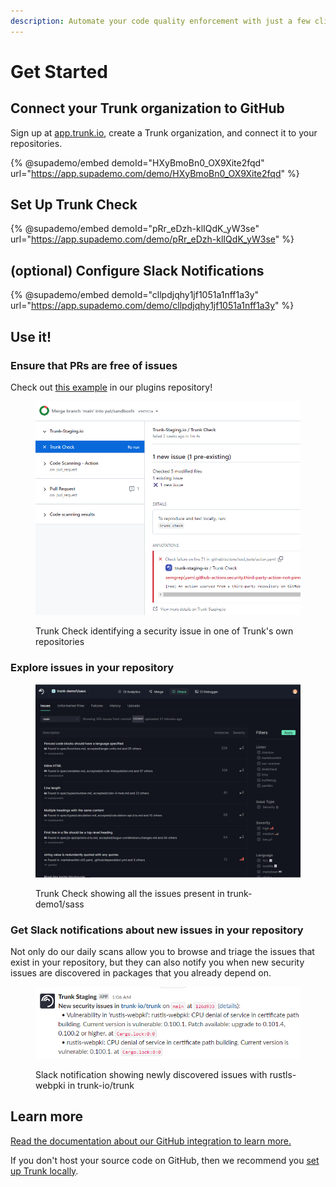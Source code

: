 ```yaml
---
description: Automate your code quality enforcement with just a few clicks.
---
```


# Get Started

## Connect your Trunk organization to GitHub

Sign up at [app.trunk.io](https://app.trunk.io), create a Trunk organization, and connect it to your repositories.

{% @supademo/embed demoId="HXyBmoBn0_OX9Xite2fqd" url="https://app.supademo.com/demo/HXyBmoBn0_OX9Xite2fqd" %}

## Set Up Trunk Check

{% @supademo/embed demoId="pRr_eDzh-klIQdK_yW3se" url="https://app.supademo.com/demo/pRr_eDzh-klIQdK_yW3se" %}

## (optional) Configure Slack Notifications

{% @supademo/embed demoId="cllpdjqhy1jf1051a1nff1a3y" url="https://app.supademo.com/demo/cllpdjqhy1jf1051a1nff1a3y" %}

## Use it!

### Ensure that PRs are free of issues

Check out [this example](https://github.com/trunk-io/plugins/pull/424/checks?check\_run\_id=15730277425) in our plugins repository!

<div data-full-width="true">

<figure><img src="../.gitbook/assets/image (16).png" alt=""><figcaption><p>Trunk Check identifying a security issue in one of Trunk's own repositories</p></figcaption></figure>

</div>



### Explore issues in your repository

<figure><img src="../.gitbook/assets/Screenshot 2023-08-23 173119.png" alt=""><figcaption><p>Trunk Check showing all the issues present in trunk-demo1/sass</p></figcaption></figure>

### Get Slack notifications about new issues in your repository

Not only do our daily scans allow you to browse and triage the issues that exist in your repository, but they can also notify you when new security issues are discovered in packages that you already depend on.

<div data-full-width="true">

<figure><img src="../.gitbook/assets/Screenshot 2023-08-23 173252.png" alt=""><figcaption><p>Slack notification showing newly discovered issues with rustls-webpki in trunk-io/trunk</p></figcaption></figure>

</div>

## Learn more

[Read the documentation about our GitHub integration to learn more.](github-integration.md)

If you don't host your source code on GitHub, then we recommend you [set up Trunk locally](get-started-cli.md).

